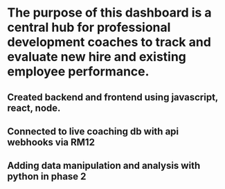 # The purpose of this dashboard is a central hub for professional development coaches to track and evaluate new hire and existing employee performance. 
  ## Created backend and frontend using javascript, react, node.
  ## Connected to live coaching db with api webhooks via RM12 
  ## Adding data manipulation and analysis with python in phase 2 
